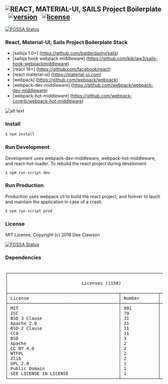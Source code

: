 ## ![REACT, MATERIAL-UI, SAILS Project Boilerplate](https://i.imgur.com/Gm7iImo.png) &nbsp; [![version][version-badge]][CHANGELOG] &nbsp; [![license][license-badge]][LICENSE]
[![FOSSA Status](https://app.fossa.io/api/projects/git%2Bgithub.com%2Fkdclaw3%2Fearth_rocker_project_boilerplate.svg?type=shield)](https://app.fossa.io/projects/git%2Bgithub.com%2Fkdclaw3%2Fearth_rocker_project_boilerplate?ref=badge_shield)

### React, Material-UI, Sails Project Boilerplate Stack

+ [sailsjs 1.0+] (https://github.com/balderdashy/sails)
+ [sailsjs hook webpack middleware] (https://github.com/kdclaw3/sails-hook-webpackmiddleware)
+ [react 16+] (https://github.com/facebook/react)
+ [react material-ui] (https://material-ui.com)
+ [webpack] (https://github.com/webpack/webpack)
+ [webpack-dev-middleware] (https://github.com/webpack/webpack-dev-middleware)
+ [webpack-hot-middleware] (https://github.com/webpack-contrib/webpack-hot-middleware)


![alt text](https://s3.amazonaws.com/creativetim_bucket/products/71/original/opt_mdr_thumbnail.jpg "Material Dashboard Free React")

### Install

```sh
$ npm install
```

### Run Development

Development uses webpack-dev-middleware, webpack-hot-middleware, and react-hot-loader. To rebuild the react project during develoment.

```sh
$ npm run-script dev
```

### Run Production

Production uses webpack cli to build the react project, and forever to lauch and maintain the application in case of a crash. 

```sh
$ npm run-script prod
```

### License

MIT License, Copyright (c) 2018 Dee Clawson


[![FOSSA Status](https://app.fossa.io/api/projects/git%2Bgithub.com%2Fkdclaw3%2Fearth_rocker_project_boilerplate.svg?type=large)](https://app.fossa.io/projects/git%2Bgithub.com%2Fkdclaw3%2Fearth_rocker_project_boilerplate?ref=badge_large)

### Dependencies
<pre>
<!-- language: lang-none -->
┌────────────────────────────────────────────────────────────────────────┐
│                                                                        │
│                            Licenses (1158)                             │
│                                                                        │
├──────────────────────────────────────────┬──────────────┬──────────────┤
│ License                                  │ Number       │ %            │
├──────────────────────────────────────────┼──────────────┼──────────────┤
│ MIT                                      │ 991          │ 85           │
│ ISC                                      │ 79           │ 6            │
│ BSD 3 Clause                             │ 31           │ 2            │
│ Apache 2.0                               │ 21           │ 1            │
│ BSD 2 Clause                             │ 11           │ 0            │
│ CC0                                      │ 11           │ 0            │
│ BSD                                      │ 3            │ 0            │
│ Apache                                   │ 2            │ 0            │
│ CC BY 4.0                                │ 2            │ 0            │
│ WTFPL                                    │ 2            │ 0            │
│ Zlib                                     │ 2            │ 0            │
│ GPL 2.0                                  │ 1            │ 0            │
│ Public Domain                            │ 1            │ 0            │
│ SEE LICENSE IN LICENSE                   │ 1            │ 0            │
└──────────────────────────────────────────┴──────────────┴──────────────┘
</pre>


[CHANGELOG]: ./package.json
[LICENSE]: ./LICENSE
[version-badge]: https://img.shields.io/badge/version-0.1.0-blue.svg
[license-badge]: https://img.shields.io/badge/license-MIT-blue.svg